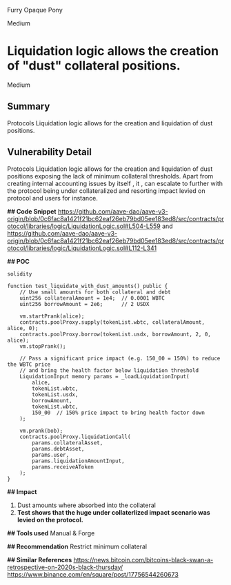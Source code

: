 Furry Opaque Pony

Medium

# Liquidation logic allows the creation of "dust" collateral positions.

Medium

## **Summary**

Protocols Liquidation logic allows for the creation and liquidation of dust positions.
## **Vulnerability Detail**
Protocols Liquidation logic allows for the creation and liquidation of dust positions exposing the lack of minimum collateral thresholds. Apart from creating internal accounting issues by itself , it , can escalate to  further with the protocol being under collateralized and resorting impact levied on protocol and users for instance.   

**## Code Snippet**
 https://github.com/aave-dao/aave-v3-origin/blob/0c6fac8a1421f21bc62eaf26eb79bd05ee183ed8/src/contracts/protocol/libraries/logic/LiquidationLogic.sol#L504-L559
and 
https://github.com/aave-dao/aave-v3-origin/blob/0c6fac8a1421f21bc62eaf26eb79bd05ee183ed8/src/contracts/protocol/libraries/logic/LiquidationLogic.sol#L112-L341

**## POC**

```
solidity

function test_liquidate_with_dust_amounts() public {
    // Use small amounts for both collateral and debt
    uint256 collateralAmount = 1e4;  // 0.0001 WBTC
    uint256 borrowAmount = 2e6;      // 2 USDX
    
    vm.startPrank(alice);
    contracts.poolProxy.supply(tokenList.wbtc, collateralAmount, alice, 0);
    contracts.poolProxy.borrow(tokenList.usdx, borrowAmount, 2, 0, alice);
    vm.stopPrank();
    
    // Pass a significant price impact (e.g. 150_00 = 150%) to reduce the WBTC price
    // and bring the health factor below liquidation threshold
    LiquidationInput memory params = _loadLiquidationInput(
        alice,
        tokenList.wbtc,
        tokenList.usdx,
        borrowAmount,
        tokenList.wbtc,
        150_00  // 150% price impact to bring health factor down
    );
    
    vm.prank(bob);
    contracts.poolProxy.liquidationCall(
        params.collateralAsset,
        params.debtAsset,
        params.user,
        params.liquidationAmountInput,
        params.receiveAToken
    );
}
```

**## Impact**
1) Dust amounts where absorbed into the collateral 
2) **Test shows that the huge under collaterlized impact scenario was levied on the protocol.**

****## Tools used****
Manual & Forge

**## Recommendation**
Restrict minimum collateral

**## Similar References**
https://news.bitcoin.com/bitcoins-black-swan-a-retrospective-on-2020s-black-thursday/
https://www.binance.com/en/square/post/17756544260673


